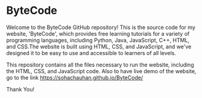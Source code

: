 # ByteCode
Welcome to the ByteCode GitHub repository! This is the source code for my website, 'ByteCode', which provides free learning tutorials for a variety of programming languages, including Python, Java, JavaScript, C++, HTML, and CSS.The website is built using HTML, CSS, and JavaScript, and we've designed it to be easy to use and accessible to learners of all levels. 

This repository contains all the files necessary to run the website, including the HTML, CSS, and JavaScript code.
Also to have live demo of the website, go to the link https://sohachauhan.github.io/ByteCode/

Thank You!
